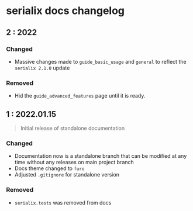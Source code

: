 # serialix docs changelog


## **2** : 2022

### Changed
- Massive changes made to `guide_basic_usage` and `general` to reflect the `serialix 2.1.0` update

### Removed
- Hid the `guide_advanced_features` page until it is ready.


## **1** : 2022.01.15

> Initial release of standalone documentation

### Changed
- Documentation now is a standalone branch that can be modified at any time without any releases on main project branch
- Docs theme changed to `furo`
- Adjusted `.gitignore` for standalone version

### Removed
- `serialix.tests` was removed from docs
